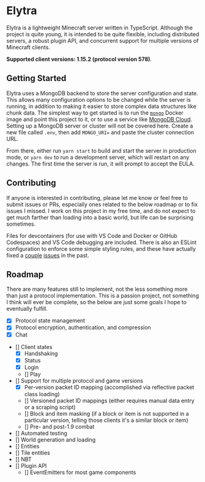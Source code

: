 # Elytra

Elytra is a lightweight Minecraft server written in TypeScript. Although the project is quite young, it is intended to be quite flexible, including distributed servers, a robust plugin API, and concurrent support for multiple versions of Minecraft clients.

**Supported client versions: 1.15.2 (protocol version 578)**.

## Getting Started

Elytra uses a MongoDB backend to store the server configuration and state. This allows many configuration options to be changed while the server is running, in addition to making it easier to store complex data structures like chunk data. The simplest way to get started is to run the [`mongo`](https://hub.docker.com/_/mongo) Docker image and point this project to it, or to use a service like [MongoDB Cloud](https://www.mongodb.com/cloud). Setting up a MongoDB server or cluster will not be covered here. Create a new file called `.env`, then add `MONGO_URI=` and paste the cluster connection URL.

From there, either run `yarn start` to build and start the server in production mode, or `yarn dev` to run a development server, which will restart on any changes. The first time the server is run, it will prompt to accept the EULA.

## Contributing

If anyone is interested in contributing, please let me know or feel free to submit issues or PRs, especially ones related to the below roadmap or to fix issues I missed. I work on this project in my free time, and do not expect to get much farther than loading into a basic world, but life can be surprising sometimes.

Files for devcontainers (for use with VS Code and Docker or GitHub Codespaces) and VS Code debugging are included. There is also an ESLint configuration to enforce some simple styling rules, and these have actually fixed a [couple](https://github.com/dannytech/Elytra/commit/beb2b61ede11f690483fb0c95578e7ed9f5b1bee) [issues](https://github.com/dannytech/Elytra/commit/fa26c72ad69710c189af1c542c0a301697cd83d3#diff-c1e0d9ec51f0aca5701443f8426832cd9aeac7dca5354a2a7483e587af85631cL109) in the past.

## Roadmap

There are many features still to implement, not the less something more than just a protocol implementation. This is a passion project, not something I think will ever be complete, so the below are just some goals I hope to eventually fulfill.

- [X] Protocol state management
- [X] Protocol encryption, authentication, and compression
- [X] Chat
- [] Client states
    - [X] Handshaking
    - [X] Status
    - [X] Login
    - [] Play
- [] Support for multiple protocol and game versions
    - [X] Per-version packet ID mapping (accomplished via reflective packet class loading)
    - [] Versioned packet ID mappings (either requires manual data entry or a scraping script)
    - [] Block and item masking (if a block or item is not supported in a particular version, telling those clients it's a similar block or item)
    - [] Pre- and post-1.9 combat
- [] Automated testing
- [] World generation and loading
- [] Entities
- [] Tile entities
- [] NBT
- [] Plugin API
    - [] EventEmitters for most game components
